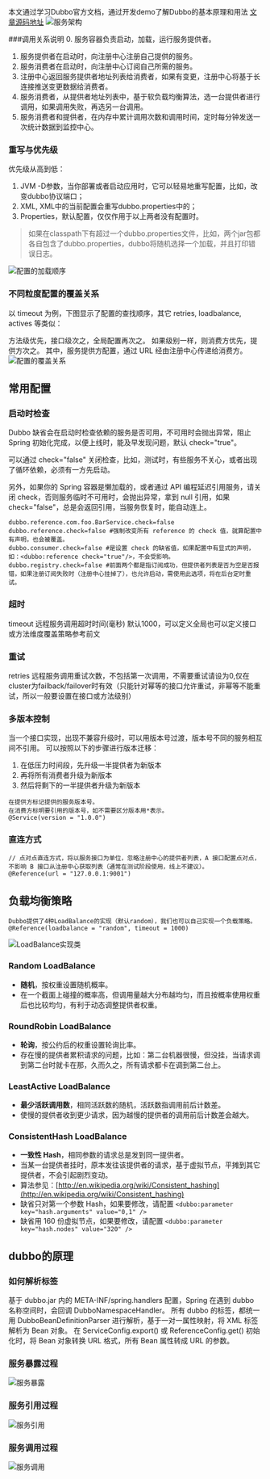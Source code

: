 本文通过学习Dubbo官方文档，通过开发demo了解Dubbo的基本原理和用法 [文章源码地址](https://github.com/nongger/darren-dubbo)
![服务架构](https://upload-images.jianshu.io/upload_images/20792523-e759c312aaf4808f.png?imageMogr2/auto-orient/strip%7CimageView2/2/w/1240)

###调用关系说明
0. 服务容器负责启动，加载，运行服务提供者。
1. 服务提供者在启动时，向注册中心注册自己提供的服务。
2. 服务消费者在启动时，向注册中心订阅自己所需的服务。
3. 注册中心返回服务提供者地址列表给消费者，如果有变更，注册中心将基于长连接推送变更数据给消费者。
4. 服务消费者，从提供者地址列表中，基于软负载均衡算法，选一台提供者进行调用，如果调用失败，再选另一台调用。
5. 服务消费者和提供者，在内存中累计调用次数和调用时间，定时每分钟发送一次统计数据到监控中心。

### 重写与优先级
优先级从高到低：

1. JVM -D参数，当你部署或者启动应用时，它可以轻易地重写配置，比如，改变dubbo协议端口；
2. XML, XML中的当前配置会重写dubbo.properties中的；
3. Properties，默认配置，仅仅作用于以上两者没有配置时。
>如果在classpath下有超过一个dubbo.properties文件，比如，两个jar包都各自包含了dubbo.properties，dubbo将随机选择一个加载，并且打印错误日志。

![配置的加载顺序](https://upload-images.jianshu.io/upload_images/20792523-94538693afc44867.png?imageMogr2/auto-orient/strip%7CimageView2/2/w/1240)

### 不同粒度配置的覆盖关系
以 timeout 为例，下图显示了配置的查找顺序，其它 retries, loadbalance, actives 等类似：

方法级优先，接口级次之，全局配置再次之。
如果级别一样，则消费方优先，提供方次之。
其中，服务提供方配置，通过 URL 经由注册中心传递给消费方。
![配置的覆盖关系](https://upload-images.jianshu.io/upload_images/20792523-bb039cad21a79a96.png?imageMogr2/auto-orient/strip%7CimageView2/2/w/1240)

## 常用配置
### 启动时检查
Dubbo 缺省会在启动时检查依赖的服务是否可用，不可用时会抛出异常，阻止 Spring 初始化完成，以便上线时，能及早发现问题，默认 check="true"。

可以通过 check="false" 关闭检查，比如，测试时，有些服务不关心，或者出现了循环依赖，必须有一方先启动。

另外，如果你的 Spring 容器是懒加载的，或者通过 API 编程延迟引用服务，请关闭 check，否则服务临时不可用时，会抛出异常，拿到 null 引用，如果 check="false"，总是会返回引用，当服务恢复时，能自动连上。
```
dubbo.reference.com.foo.BarService.check=false
dubbo.reference.check=false #强制改变所有 reference 的 check 值，就算配置中有声明，也会被覆盖。
dubbo.consumer.check=false #是设置 check 的缺省值，如果配置中有显式的声明，如：<dubbo:reference check="true"/>，不会受影响。
dubbo.registry.check=false #前面两个都是指订阅成功，但提供者列表是否为空是否报错，如果注册订阅失败时（注册中心挂掉了），也允许启动，需使用此选项，将在后台定时重试。
```
### 超时
timeout 远程服务调用超时时间(毫秒)  默认1000，可以定义全局也可以定义接口或方法维度覆盖策略参考前文
### 重试
retries 远程服务调用重试次数，不包括第一次调用，不需要重试请设为0,仅在cluster为failback/failover时有效（只能针对幂等的接口允许重试，非幂等不能重试，所以一般要设置在接口或方法级别）
### 多版本控制
当一个接口实现，出现不兼容升级时，可以用版本号过渡，版本号不同的服务相互间不引用。
可以按照以下的步骤进行版本迁移：
1. 在低压力时间段，先升级一半提供者为新版本
2. 再将所有消费者升级为新版本
3. 然后将剩下的一半提供者升级为新版本
```
在提供方标记提供的服务版本号。
在消费方标明要引用的版本号，如不需要区分版本用*表示。
@Service(version = "1.0.0") 
```
### 直连方式
```
// 点对点直连方式，将以服务接口为单位，忽略注册中心的提供者列表，A 接口配置点对点，不影响 B 接口从注册中心获取列表（通常在测试阶段使用，线上不建议）。
@Reference(url = "127.0.0.1:9001")
```
## 负载均衡策略
```
Dubbo提供了4种LoadBalance的实现（默认random），我们也可以自己实现一个负载策略。
@Reference(loadbalance = "random", timeout = 1000)
```
![LoadBalance实现类](https://upload-images.jianshu.io/upload_images/20792523-8c92c1331b0aa82e.png?imageMogr2/auto-orient/strip%7CimageView2/2/w/1240)

### Random LoadBalance

*   **随机**，按权重设置随机概率。
*   在一个截面上碰撞的概率高，但调用量越大分布越均匀，而且按概率使用权重后也比较均匀，有利于动态调整提供者权重。

### RoundRobin LoadBalance

*   **轮询**，按公约后的权重设置轮询比率。
*   存在慢的提供者累积请求的问题，比如：第二台机器很慢，但没挂，当请求调到第二台时就卡在那，久而久之，所有请求都卡在调到第二台上。

### LeastActive LoadBalance

*   **最少活跃调用数**，相同活跃数的随机，活跃数指调用前后计数差。
*   使慢的提供者收到更少请求，因为越慢的提供者的调用前后计数差会越大。

### ConsistentHash LoadBalance

*   **一致性 Hash**，相同参数的请求总是发到同一提供者。
*   当某一台提供者挂时，原本发往该提供者的请求，基于虚拟节点，平摊到其它提供者，不会引起剧烈变动。
*   算法参见：[http://en.wikipedia.org/wiki/Consistent_hashing](http://en.wikipedia.org/wiki/Consistent_hashing)
*   缺省只对第一个参数 Hash，如果要修改，请配置 `<dubbo:parameter key="hash.arguments" value="0,1" />`
*   缺省用 160 份虚拟节点，如果要修改，请配置 `<dubbo:parameter key="hash.nodes" value="320" />`

## dubbo的原理
### 如何解析标签
基于 dubbo.jar 内的 META-INF/spring.handlers 配置，Spring 在遇到 dubbo 名称空间时，会回调 DubboNamespaceHandler。
所有 dubbo 的标签，都统一用 DubboBeanDefinitionParser 进行解析，基于一对一属性映射，将 XML 标签解析为 Bean 对象。
在 ServiceConfig.export() 或 ReferenceConfig.get() 初始化时，将 Bean 对象转换 URL 格式，所有 Bean 属性转成 URL 的参数。
### 服务暴露过程
![服务暴露](https://upload-images.jianshu.io/upload_images/20792523-0886bb6555776712.png?imageMogr2/auto-orient/strip%7CimageView2/2/w/1240)
### 服务引用过程
![服务引用](https://upload-images.jianshu.io/upload_images/20792523-2e23434ecbeda010.png?imageMogr2/auto-orient/strip%7CimageView2/2/w/1240)

### 服务调用过程
![服务调用](https://upload-images.jianshu.io/upload_images/20792523-bdd74f56ed5e1d1c.png?imageMogr2/auto-orient/strip%7CimageView2/2/w/1240)

